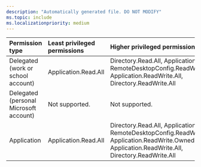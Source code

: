 ```yaml
---
description: "Automatically generated file. DO NOT MODIFY"
ms.topic: include
ms.localizationpriority: medium
---
```


|Permission type|Least privileged permissions|Higher privileged permissions|
|:---|:---|:---|
|Delegated (work or school account)|Application.Read.All|Directory.Read.All, Application-RemoteDesktopConfig.ReadWrite.All, Application.ReadWrite.All, Directory.ReadWrite.All|
|Delegated (personal Microsoft account)|Not supported.|Not supported.|
|Application|Application.Read.All|Directory.Read.All, Application-RemoteDesktopConfig.ReadWrite.All, Application.ReadWrite.OwnedBy, Application.ReadWrite.All, Directory.ReadWrite.All|